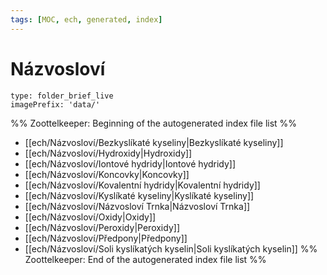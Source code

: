 ```yaml
---
tags: [MOC, ech, generated, index]
---
```

# Názvosloví
```ccard
type: folder_brief_live
imagePrefix: 'data/'
```
%% Zoottelkeeper: Beginning of the autogenerated index file list  %%
-  [[ech/Názvosloví/Bezkyslíkaté kyseliny|Bezkyslíkaté kyseliny]]
-  [[ech/Názvosloví/Hydroxidy|Hydroxidy]]
-  [[ech/Názvosloví/Iontové hydridy|Iontové hydridy]]
-  [[ech/Názvosloví/Koncovky|Koncovky]]
-  [[ech/Názvosloví/Kovalentní hydridy|Kovalentní hydridy]]
-  [[ech/Názvosloví/Kyslíkaté kyseliny|Kyslíkaté kyseliny]]
-  [[ech/Názvosloví/Názvosloví Trnka|Názvosloví Trnka]]
-  [[ech/Názvosloví/Oxidy|Oxidy]]
-  [[ech/Názvosloví/Peroxidy|Peroxidy]]
-  [[ech/Názvosloví/Předpony|Předpony]]
-  [[ech/Názvosloví/Soli kyslíkatých kyselin|Soli kyslíkatých kyselin]]
%% Zoottelkeeper: End of the autogenerated index file list  %%
